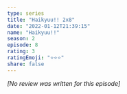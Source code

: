 ```yaml
---
type: series
title: "Haikyuu!! 2x8"
date: "2022-01-12T21:39:15"
name: "Haikyuu!!"
season: 2
episode: 8
rating: 3
ratingEmoji: "⭐️⭐️⭐️"
share: false
---
```


*[No review was written for this episode]*
